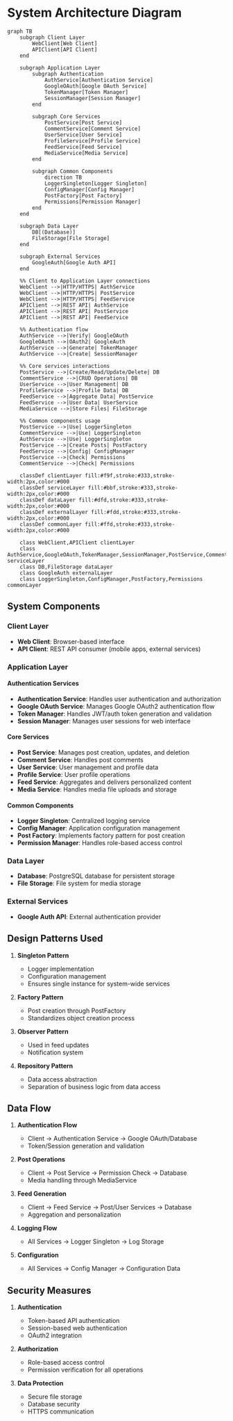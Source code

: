 # System Architecture Diagram

```mermaid
graph TB
    subgraph Client Layer
        WebClient[Web Client]
        APIClient[API Client]
    end

    subgraph Application Layer
        subgraph Authentication
            AuthService[Authentication Service]
            GoogleOAuth[Google OAuth Service]
            TokenManager[Token Manager]
            SessionManager[Session Manager]
        end

        subgraph Core Services
            PostService[Post Service]
            CommentService[Comment Service]
            UserService[User Service]
            ProfileService[Profile Service]
            FeedService[Feed Service]
            MediaService[Media Service]
        end

        subgraph Common Components
            direction TB
            LoggerSingleton[Logger Singleton]
            ConfigManager[Config Manager]
            PostFactory[Post Factory]
            Permissions[Permission Manager]
        end
    end

    subgraph Data Layer
        DB[(Database)]
        FileStorage[File Storage]
    end

    subgraph External Services
        GoogleAuth[Google Auth API]
    end

    %% Client to Application Layer connections
    WebClient -->|HTTP/HTTPS| AuthService
    WebClient -->|HTTP/HTTPS| PostService
    WebClient -->|HTTP/HTTPS| FeedService
    APIClient -->|REST API| AuthService
    APIClient -->|REST API| PostService
    APIClient -->|REST API| FeedService

    %% Authentication flow
    AuthService -->|Verify| GoogleOAuth
    GoogleOAuth -->|OAuth2| GoogleAuth
    AuthService -->|Generate| TokenManager
    AuthService -->|Create| SessionManager
    
    %% Core services interactions
    PostService -->|Create/Read/Update/Delete| DB
    CommentService -->|CRUD Operations| DB
    UserService -->|User Management| DB
    ProfileService -->|Profile Data| DB
    FeedService -->|Aggregate Data| PostService
    FeedService -->|User Data| UserService
    MediaService -->|Store Files| FileStorage

    %% Common components usage
    PostService -->|Use| LoggerSingleton
    CommentService -->|Use| LoggerSingleton
    AuthService -->|Use| LoggerSingleton
    PostService -->|Create Posts| PostFactory
    FeedService -->|Config| ConfigManager
    PostService -->|Check| Permissions
    CommentService -->|Check| Permissions

    classDef clientLayer fill:#f9f,stroke:#333,stroke-width:2px,color:#000
    classDef serviceLayer fill:#bbf,stroke:#333,stroke-width:2px,color:#000
    classDef dataLayer fill:#dfd,stroke:#333,stroke-width:2px,color:#000
    classDef externalLayer fill:#fdd,stroke:#333,stroke-width:2px,color:#000
    classDef commonLayer fill:#ffd,stroke:#333,stroke-width:2px,color:#000

    class WebClient,APIClient clientLayer
    class AuthService,GoogleOAuth,TokenManager,SessionManager,PostService,CommentService,UserService,ProfileService,FeedService,MediaService serviceLayer
    class DB,FileStorage dataLayer
    class GoogleAuth externalLayer
    class LoggerSingleton,ConfigManager,PostFactory,Permissions commonLayer
```

## System Components

### Client Layer
- **Web Client**: Browser-based interface
- **API Client**: REST API consumer (mobile apps, external services)

### Application Layer

#### Authentication Services
- **Authentication Service**: Handles user authentication and authorization
- **Google OAuth Service**: Manages Google OAuth2 authentication flow
- **Token Manager**: Handles JWT/auth token generation and validation
- **Session Manager**: Manages user sessions for web interface

#### Core Services
- **Post Service**: Manages post creation, updates, and deletion
- **Comment Service**: Handles post comments
- **User Service**: User management and profile data
- **Profile Service**: User profile operations
- **Feed Service**: Aggregates and delivers personalized content
- **Media Service**: Handles media file uploads and storage

#### Common Components
- **Logger Singleton**: Centralized logging service
- **Config Manager**: Application configuration management
- **Post Factory**: Implements factory pattern for post creation
- **Permission Manager**: Handles role-based access control

### Data Layer
- **Database**: PostgreSQL database for persistent storage
- **File Storage**: File system for media storage

### External Services
- **Google Auth API**: External authentication provider

## Design Patterns Used

1. **Singleton Pattern**
   - Logger implementation
   - Configuration management
   - Ensures single instance for system-wide services

2. **Factory Pattern**
   - Post creation through PostFactory
   - Standardizes object creation process

3. **Observer Pattern**
   - Used in feed updates
   - Notification system

4. **Repository Pattern**
   - Data access abstraction
   - Separation of business logic from data access

## Data Flow

1. **Authentication Flow**
   - Client → Authentication Service → Google OAuth/Database
   - Token/Session generation and validation

2. **Post Operations**
   - Client → Post Service → Permission Check → Database
   - Media handling through MediaService

3. **Feed Generation**
   - Client → Feed Service → Post/User Services → Database
   - Aggregation and personalization

4. **Logging Flow**
   - All Services → Logger Singleton → Log Storage

5. **Configuration**
   - All Services → Config Manager → Configuration Data

## Security Measures

1. **Authentication**
   - Token-based API authentication
   - Session-based web authentication
   - OAuth2 integration

2. **Authorization**
   - Role-based access control
   - Permission verification for all operations

3. **Data Protection**
   - Secure file storage
   - Database security
   - HTTPS communication
